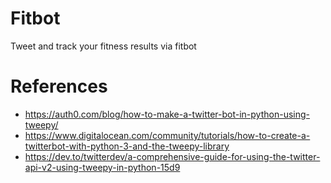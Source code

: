 # Fitbot
Tweet and track your fitness results via fitbot

# References
- https://auth0.com/blog/how-to-make-a-twitter-bot-in-python-using-tweepy/
- https://www.digitalocean.com/community/tutorials/how-to-create-a-twitterbot-with-python-3-and-the-tweepy-library
- https://dev.to/twitterdev/a-comprehensive-guide-for-using-the-twitter-api-v2-using-tweepy-in-python-15d9